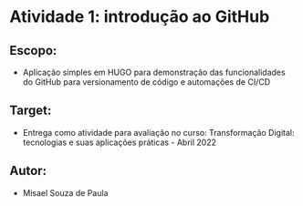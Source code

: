# Atividade 1: introdução ao GitHub  

## Escopo:
 - Aplicação simples em HUGO para demonstração das funcionalidades do GitHub para versionamento de código e automações de CI/CD
 
## Target:
 - Entrega como atividade para avaliação no curso: Transformação Digital: tecnologias e suas aplicações práticas - Abril 2022
 
## Autor:
 - Misael Souza de Paula
